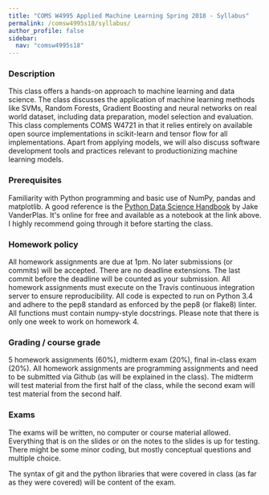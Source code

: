 ```yaml
---
title: "COMS W4995 Applied Machine Learning Spring 2018 - Syllabus"
permalink: /comsw4995s18/syllabus/
author_profile: false
sidebar:
  nav: "comsw4995s18"
---
```

### Description
This class offers a hands-on approach to machine learning and data science. The
class discusses the application of machine learning methods like SVMs, Random
Forests, Gradient Boosting and neural networks on real world dataset, including
data preparation, model selection and evaluation. This class complements COMS
W4721 in that it relies entirely on available open source implementations in
scikit-learn and tensor flow for all implementations. Apart from applying
models, we will also discuss software development tools and practices relevant
to productionizing machine learning models.

### Prerequisites
Familiarity with Python programming and basic use of NumPy, pandas and matplotlib.
A good reference is the [Python Data Science Handbook](https://github.com/jakevdp/PythonDataScienceHandbook)
by Jake VanderPlas. It's online for free and available as a notebook at the link above.
I highly recommend going through it before starting the class.

### Homework policy
All homework assignments are due at 1pm. No later submissions (or commits) will
be accepted. There are no deadline extensions.  The last commit before the
deadline will be counted as your submission. All homework assignments must
execute on the Travis continuous integration server to ensure reproducibility.
All code is expected to run on Python 3.4 and adhere to the pep8 standard as
enforced by the pep8 (or flake8) linter. All functions must contain numpy-style
docstrings.  Please note that there is only one week to work on homework 4.

### Grading / course grade
5 homework assignments (60%), midterm exam (20%), final in-class exam (20%).
All homework assignments are programming assignments and need to be submitted
via Github (as will be explained in the class). The midterm will test material
from the first half of the class, while the second exam will test material from
the second half.

### Exams
The exams will be written, no computer or course material allowed.
Everything that is on the slides or on the notes to the slides is up for
testing.  There might be some minor coding, but mostly conceptual questions and
multiple choice.

The syntax of git and the python libraries that were covered in class (as far
as they were covered) will be content of the exam.
